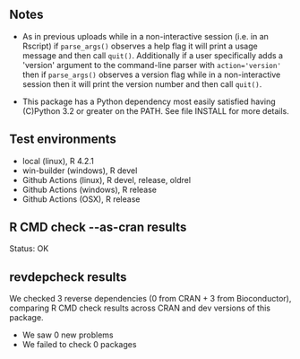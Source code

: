## Notes

* As in previous uploads while in a non-interactive session (i.e. in an
  Rscript) if ``parse_args()`` observes a help flag it will print a usage
  message and then call ``quit()``.  Additionally if a user specifically adds
  a 'version' argument to the command-line parser with `action='version'` then
  if ``parse_args()`` observes a version flag while in a non-interactive
  session then it will print the version number and then call ``quit()``.

* This package has a Python dependency most easily satisfied having (C)Python
  3.2 or greater on the PATH.  See file INSTALL for more details.

## Test environments

* local (linux), R 4.2.1
* win-builder (windows), R devel
* Github Actions (linux), R devel, release, oldrel
* Github Actions (windows), R release
* Github Actions (OSX), R release

## R CMD check --as-cran results

Status: OK

## revdepcheck results

We checked 3 reverse dependencies (0 from CRAN + 3 from Bioconductor), comparing R CMD check results across CRAN and dev versions of this package.

 * We saw 0 new problems
 * We failed to check 0 packages
